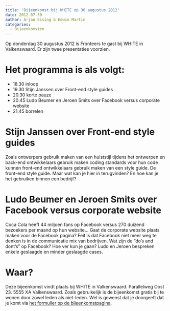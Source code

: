 ```yaml
---
title: 'Bijeenkomst bij WHITE op 30 augustus 2012'
date: 2012-07-30
author: Arjan Eising & Edwin Martin
categories:
  - Bijeenkomsten
---
```


Op donderdag 30 augustus 2012 is Fronteers te gast bij WHITE in Valkenswaard. Er zijn twee presentaties voorzien.

# Het programma is als volgt:

- 18.30 inloop
- 19.30 Stijn Janssen over Front-end style guides
- 20.30 korte pauze
- 20.45 Ludo Beumer en Jeroen Smits over Facebook versus corporate website
- 21.45 borrelen

# Stijn Janssen over Front-end style guides

Zoals ontwerpers gebruik maken van een huiststijl tijdens het ontwerpen en back-end ontwikkelaars gebruik maken coding standards voor hun code kunnen front-end ontwikkelaars gebruik maken van een style guide. De front-end style guide. Maar wat kan je hier in terugvinden? En hoe kan je het gebruiken binnen een bedrijf?

# Ludo Beumer en Jeroen Smits over Facebook versus corporate website

Coca Cola heeft 44 miljoen fans op Facebook versus 270 duizend bezoekers per maand op hun website… Gaat de corporate website plaats maken voor de Facebook pagina? Feit is dat Facebook niet meer weg te denken is in de communicatie mix van bedrijven. Wat zijn de “do’s and dont’s” op Facebook? Hoe ver kun je gaan? Ludo en Jeroen bespreken enkele geslaagde en minder geslaagde cases.

# Waar?

Deze bijeenkomst vindt plaats bij WHITE in Valkenswaard. Parallelweg Oost 23. 5555 XA Valkenswaard. Zoals gebruikelijk is de bijeenkomst gratis bij te wonen door zowel leden als niet-leden. Wel is gewenst dat je doorgeeft dat je komt via [het formulier op de bijeenkomstpagina](/bijeenkomsten/2012/white#formulier-1).
